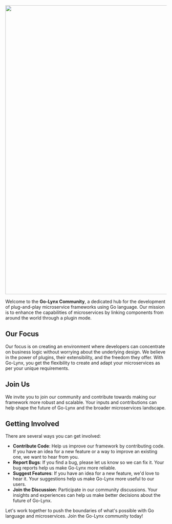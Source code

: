 <img width="900" src="https://github.com/go-lynx/.github/assets/32378959/1e0ae028-415e-4610-8c79-aeaf87870f39">

Welcome to the **Go-Lynx Community**, a dedicated hub for the development of plug-and-play microservice frameworks using Go language. Our mission is to enhance the capabilities of microservices by linking components from around the world through a plugin mode.

## Our Focus

Our focus is on creating an environment where developers can concentrate on business logic without worrying about the underlying design. We believe in the power of plugins, their extensibility, and the freedom they offer. With Go-Lynx, you get the flexibility to create and adapt your microservices as per your unique requirements.

## Join Us

We invite you to join our community and contribute towards making our framework more robust and scalable. Your inputs and contributions can help shape the future of Go-Lynx and the broader microservices landscape.

## Getting Involved

There are several ways you can get involved:

- **Contribute Code**: Help us improve our framework by contributing code. If you have an idea for a new feature or a way to improve an existing one, we want to hear from you.
- **Report Bugs**: If you find a bug, please let us know so we can fix it. Your bug reports help us make Go-Lynx more reliable.
- **Suggest Features**: If you have an idea for a new feature, we'd love to hear it. Your suggestions help us make Go-Lynx more useful to our users.
- **Join the Discussion**: Participate in our community discussions. Your insights and experiences can help us make better decisions about the future of Go-Lynx.

Let's work together to push the boundaries of what's possible with Go language and microservices. Join the Go-Lynx community today!
